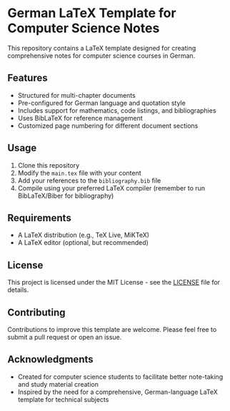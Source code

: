 # German LaTeX Template for Computer Science Notes

This repository contains a LaTeX template designed for creating comprehensive notes for computer science courses in German.

## Features

- Structured for multi-chapter documents
- Pre-configured for German language and quotation style
- Includes support for mathematics, code listings, and bibliographies
- Uses BibLaTeX for reference management
- Customized page numbering for different document sections

## Usage

1. Clone this repository
2. Modify the `main.tex` file with your content
3. Add your references to the `bibliography.bib` file
4. Compile using your preferred LaTeX compiler (remember to run BibLaTeX/Biber for bibliography)

## Requirements

- A LaTeX distribution (e.g., TeX Live, MiKTeX)
- A LaTeX editor (optional, but recommended)

## License

This project is licensed under the MIT License - see the [LICENSE](LICENSE) file for details.

## Contributing

Contributions to improve this template are welcome. Please feel free to submit a pull request or open an issue.

## Acknowledgments

- Created for computer science students to facilitate better note-taking and study material creation
- Inspired by the need for a comprehensive, German-language LaTeX template for technical subjects

